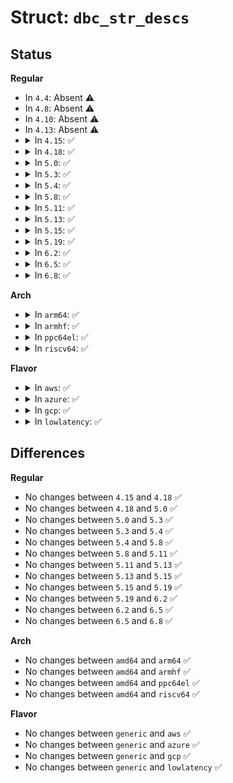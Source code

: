# Struct: <code>dbc_str_descs</code>

## Status
<b>Regular</b>
<ul>
<li>
In <code>4.4</code>: Absent ⚠️
</li>
<li>
In <code>4.8</code>: Absent ⚠️
</li>
<li>
In <code>4.10</code>: Absent ⚠️
</li>
<li>
In <code>4.13</code>: Absent ⚠️
</li>
<li>
<details>
<summary>In <code>4.15</code>: ✅</summary>

```c
struct dbc_str_descs {
    char string0[64];
    char manufacturer[64];
    char product[64];
    char serial[64];
};
```
</details>
</li>
<li>
<details>
<summary>In <code>4.18</code>: ✅</summary>

```c
struct dbc_str_descs {
    char string0[64];
    char manufacturer[64];
    char product[64];
    char serial[64];
};
```
</details>
</li>
<li>
<details>
<summary>In <code>5.0</code>: ✅</summary>

```c
struct dbc_str_descs {
    char string0[64];
    char manufacturer[64];
    char product[64];
    char serial[64];
};
```
</details>
</li>
<li>
<details>
<summary>In <code>5.3</code>: ✅</summary>

```c
struct dbc_str_descs {
    char string0[64];
    char manufacturer[64];
    char product[64];
    char serial[64];
};
```
</details>
</li>
<li>
<details>
<summary>In <code>5.4</code>: ✅</summary>

```c
struct dbc_str_descs {
    char string0[64];
    char manufacturer[64];
    char product[64];
    char serial[64];
};
```
</details>
</li>
<li>
<details>
<summary>In <code>5.8</code>: ✅</summary>

```c
struct dbc_str_descs {
    char string0[64];
    char manufacturer[64];
    char product[64];
    char serial[64];
};
```
</details>
</li>
<li>
<details>
<summary>In <code>5.11</code>: ✅</summary>

```c
struct dbc_str_descs {
    char string0[64];
    char manufacturer[64];
    char product[64];
    char serial[64];
};
```
</details>
</li>
<li>
<details>
<summary>In <code>5.13</code>: ✅</summary>

```c
struct dbc_str_descs {
    char string0[64];
    char manufacturer[64];
    char product[64];
    char serial[64];
};
```
</details>
</li>
<li>
<details>
<summary>In <code>5.15</code>: ✅</summary>

```c
struct dbc_str_descs {
    char string0[64];
    char manufacturer[64];
    char product[64];
    char serial[64];
};
```
</details>
</li>
<li>
<details>
<summary>In <code>5.19</code>: ✅</summary>

```c
struct dbc_str_descs {
    char string0[64];
    char manufacturer[64];
    char product[64];
    char serial[64];
};
```
</details>
</li>
<li>
<details>
<summary>In <code>6.2</code>: ✅</summary>

```c
struct dbc_str_descs {
    char string0[64];
    char manufacturer[64];
    char product[64];
    char serial[64];
};
```
</details>
</li>
<li>
<details>
<summary>In <code>6.5</code>: ✅</summary>

```c
struct dbc_str_descs {
    char string0[64];
    char manufacturer[64];
    char product[64];
    char serial[64];
};
```
</details>
</li>
<li>
<details>
<summary>In <code>6.8</code>: ✅</summary>

```c
struct dbc_str_descs {
    char string0[64];
    char manufacturer[64];
    char product[64];
    char serial[64];
};
```
</details>
</li>
</ul>
<b>Arch</b>
<ul>
<li>
<details>
<summary>In <code>arm64</code>: ✅</summary>

```c
struct dbc_str_descs {
    char string0[64];
    char manufacturer[64];
    char product[64];
    char serial[64];
};
```
</details>
</li>
<li>
<details>
<summary>In <code>armhf</code>: ✅</summary>

```c
struct dbc_str_descs {
    char string0[64];
    char manufacturer[64];
    char product[64];
    char serial[64];
};
```
</details>
</li>
<li>
<details>
<summary>In <code>ppc64el</code>: ✅</summary>

```c
struct dbc_str_descs {
    char string0[64];
    char manufacturer[64];
    char product[64];
    char serial[64];
};
```
</details>
</li>
<li>
<details>
<summary>In <code>riscv64</code>: ✅</summary>

```c
struct dbc_str_descs {
    char string0[64];
    char manufacturer[64];
    char product[64];
    char serial[64];
};
```
</details>
</li>
</ul>
<b>Flavor</b>
<ul>
<li>
<details>
<summary>In <code>aws</code>: ✅</summary>

```c
struct dbc_str_descs {
    char string0[64];
    char manufacturer[64];
    char product[64];
    char serial[64];
};
```
</details>
</li>
<li>
<details>
<summary>In <code>azure</code>: ✅</summary>

```c
struct dbc_str_descs {
    char string0[64];
    char manufacturer[64];
    char product[64];
    char serial[64];
};
```
</details>
</li>
<li>
<details>
<summary>In <code>gcp</code>: ✅</summary>

```c
struct dbc_str_descs {
    char string0[64];
    char manufacturer[64];
    char product[64];
    char serial[64];
};
```
</details>
</li>
<li>
<details>
<summary>In <code>lowlatency</code>: ✅</summary>

```c
struct dbc_str_descs {
    char string0[64];
    char manufacturer[64];
    char product[64];
    char serial[64];
};
```
</details>
</li>
</ul>

## Differences
<b>Regular</b>
<ul>
<li>
No changes between <code>4.15</code> and <code>4.18</code> ✅
</li>
<li>
No changes between <code>4.18</code> and <code>5.0</code> ✅
</li>
<li>
No changes between <code>5.0</code> and <code>5.3</code> ✅
</li>
<li>
No changes between <code>5.3</code> and <code>5.4</code> ✅
</li>
<li>
No changes between <code>5.4</code> and <code>5.8</code> ✅
</li>
<li>
No changes between <code>5.8</code> and <code>5.11</code> ✅
</li>
<li>
No changes between <code>5.11</code> and <code>5.13</code> ✅
</li>
<li>
No changes between <code>5.13</code> and <code>5.15</code> ✅
</li>
<li>
No changes between <code>5.15</code> and <code>5.19</code> ✅
</li>
<li>
No changes between <code>5.19</code> and <code>6.2</code> ✅
</li>
<li>
No changes between <code>6.2</code> and <code>6.5</code> ✅
</li>
<li>
No changes between <code>6.5</code> and <code>6.8</code> ✅
</li>
</ul>
<b>Arch</b>
<ul>
<li>
No changes between <code>amd64</code> and <code>arm64</code> ✅
</li>
<li>
No changes between <code>amd64</code> and <code>armhf</code> ✅
</li>
<li>
No changes between <code>amd64</code> and <code>ppc64el</code> ✅
</li>
<li>
No changes between <code>amd64</code> and <code>riscv64</code> ✅
</li>
</ul>
<b>Flavor</b>
<ul>
<li>
No changes between <code>generic</code> and <code>aws</code> ✅
</li>
<li>
No changes between <code>generic</code> and <code>azure</code> ✅
</li>
<li>
No changes between <code>generic</code> and <code>gcp</code> ✅
</li>
<li>
No changes between <code>generic</code> and <code>lowlatency</code> ✅
</li>
</ul>
